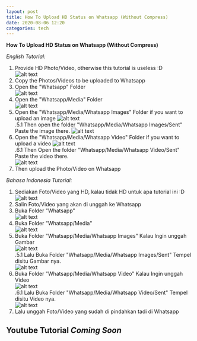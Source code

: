 ```yaml
---
layout: post
title: How To Upload HD Status on Whatsapp (Without Compress)
date: 2020-08-06 12:20
categories: tech
---
```

**How To Upload HD Status on Whatsapp (Without Compress)**  



_English Tutorial:_  

1. Provide HD Photo/Video, otherwise this tutorial is useless :D  
![alt text](https://images2.imgbox.com/49/4b/8ImVaS2u_o.jpg)  
2. Copy the Photos/Videos to be uploaded to Whatsapp
3. Open the "Whatsapp" Folder  
![alt text](https://images2.imgbox.com/d8/25/z68HEhCL_o.jpg)  
4. Open the "Whatsapp/Media" Folder  
![alt text](https://images2.imgbox.com/3c/26/qS1G1hgJ_o.jpg)  
5. Open the "Whatsapp/Media/Whatsapp Images" Folder if you want to upload an image
![alt text](https://images2.imgbox.com/71/59/kTEB3dwt_o.jpg)  
  .5.1 Then open the folder "Whatsapp/Media/Whatsapp Images/Sent" Paste the image there.
![alt text](https://images2.imgbox.com/b4/42/b9FLEKnv_o.jpg)  
6. Open the "Whatsapp/Media/Whatsapp Video" Folder if you want to upload a video
![alt text](https://images2.imgbox.com/87/2a/HNELb4ex_o.jpg)  
  .6.1 Then Open the folder "Whatsapp/Media/Whatsapp Video/Sent" Paste the video there.  
![alt text](https://images2.imgbox.com/36/e2/DpkdEdrN_o.jpg)  
7. Then upload the Photo/Video on Whatsapp

_Bahasa Indonesia Tutorial:_

1. Sediakan Foto/Video yang HD, kalau tidak HD untuk apa tutorial ini :D  
![alt text](https://images2.imgbox.com/49/4b/8ImVaS2u_o.jpg)  
2. Salin Foto/Video yang akan di unggah ke Whatsapp
3. Buka Folder "Whatsapp"  
![alt text](https://images2.imgbox.com/d8/25/z68HEhCL_o.jpg)  
4. Buka Folder "Whatsapp/Media"  
![alt text](https://images2.imgbox.com/3c/26/qS1G1hgJ_o.jpg)  
5. Buka Folder "Whatsapp/Media/Whatsapp Images" Kalau Ingin unggah Gambar  
![alt text](https://images2.imgbox.com/71/59/kTEB3dwt_o.jpg)  
 .5.1 Lalu Buka Folder "Whatsapp/Media/Whatsapp Images/Sent" Tempel disitu Gambar nya.  
![alt text](https://images2.imgbox.com/b4/42/b9FLEKnv_o.jpg)  
6. Buka Folder "Whatsapp/Media/Whatsapp Video" Kalau Ingin unggah Video  
![alt text](https://images2.imgbox.com/87/2a/HNELb4ex_o.jpg)  
 .6.1 Lalu Buka Folder "Whatsapp/Media/Whatsapp Video/Sent" Tempel disitu Video nya.  
![alt text](https://images2.imgbox.com/36/e2/DpkdEdrN_o.jpg)  
7. Lalu unggah Foto/Video yang sudah di pindahkan tadi di Whatsapp


## Youtube Tutorial _Coming Soon_

